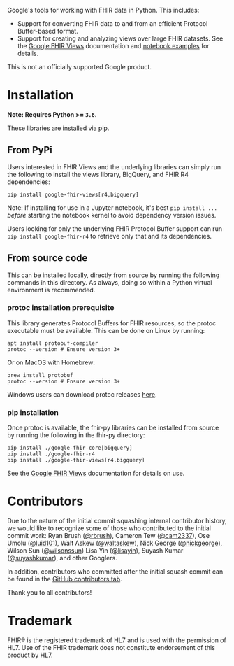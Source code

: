 
Google's tools for working with FHIR data in Python. This includes:

* Support for converting FHIR data to and from an efficient Protocol Buffer-based format.
* Support for creating and analyzing views over large FHIR datasets. See the [Google FHIR Views](google-fhir-views/README.md) documentation and [notebook examples](examples) for details.

This is not an officially supported Google product.

# Installation

__Note: Requires Python >= `3.8`.__

These libraries are installed via pip.

## From PyPi

Users interested in FHIR Views and the underlying libraries can simply run the
following to install the views library, BigQuery, and FHIR R4 dependencies:

```
pip install google-fhir-views[r4,bigquery]
```

Note: If installing for use in a Jupyter notebook, it's best `pip install ...` _before_ starting the notebook kernel to avoid dependency version issues.

Users looking for only the underlying FHIR Protocol Buffer support can
run `pip install google-fhir-r4` to retrieve only that and its dependencies.

## From source code
This can be installed locally, directly from source by running the following
commands in this directory. As always, doing so within a Python virtual
environment is recommended.

### protoc installation prerequisite
This library generates Protocol Buffers for FHIR resources, so the protoc
executable must be available. This can be done on Linux by running:

```
apt install protobuf-compiler
protoc --version # Ensure version 3+
```

Or on MacOS with Homebrew:

```
brew install protobuf
protoc --version # Ensure version 3+
```

Windows users can download protoc releases [here](https://github.com/protocolbuffers/protobuf/releases).

### pip installation
Once protoc is available, the fhir-py libraries can be installed from source by
running the following in the fhir-py directory:

```
pip install ./google-fhir-core[bigquery]
pip install ./google-fhir-r4
pip install ./google-fhir-views[r4,bigquery]
```

See the [Google FHIR Views](google-fhir-views/README.md) documentation for
details on use.

# Contributors

Due to the nature of the initial commit squashing internal contributor history,
we would like to recognize some of those who contributed to the initial
commit work:
Ryan Brush ([@rbrush](https://github.com/rbrush)),
Cameron Tew ([@cam2337](https://github.com/cam2337)),
Ose Umolu ([@luid101](https://github.com/luid101)),
Walt Askew ([@waltaskew](https://github.com/waltaskew)),
Nick George ([@nickgeorge](https://github.com/nickgeorge)),
Wilson Sun ([@wilsonssun](https://github.com/wilsonssun))
Lisa Yin ([@lisayin](https://github.com/lisayin)),
Suyash Kumar ([@suyashkumar](https://github.com/suyashkumar)), and other Googlers.

In addition, contributors who committed after the initial squash commit can be
found in the
[GitHub contributors tab](https://github.com/google/fhir-py/graphs/contributors).

Thank you to all contributors!

# Trademark

FHIR® is the registered trademark of HL7 and is used with the permission of HL7. Use of the FHIR trademark does not constitute endorsement of this product by HL7.
